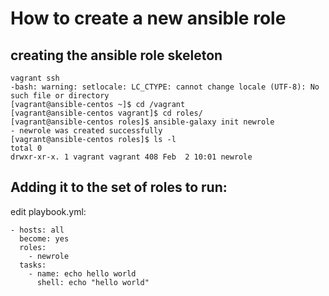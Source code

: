 # How to create a new ansible role

## creating the ansible role skeleton
```
vagrant ssh
-bash: warning: setlocale: LC_CTYPE: cannot change locale (UTF-8): No such file or directory
[vagrant@ansible-centos ~]$ cd /vagrant
[vagrant@ansible-centos vagrant]$ cd roles/
[vagrant@ansible-centos roles]$ ansible-galaxy init newrole
- newrole was created successfully
[vagrant@ansible-centos roles]$ ls -l
total 0
drwxr-xr-x. 1 vagrant vagrant 408 Feb  2 10:01 newrole
```

## Adding it to the set of roles to run:
edit playbook.yml:
```
- hosts: all
  become: yes
  roles:
    - newrole
  tasks:
    - name: echo hello world
      shell: echo "hello world"
```